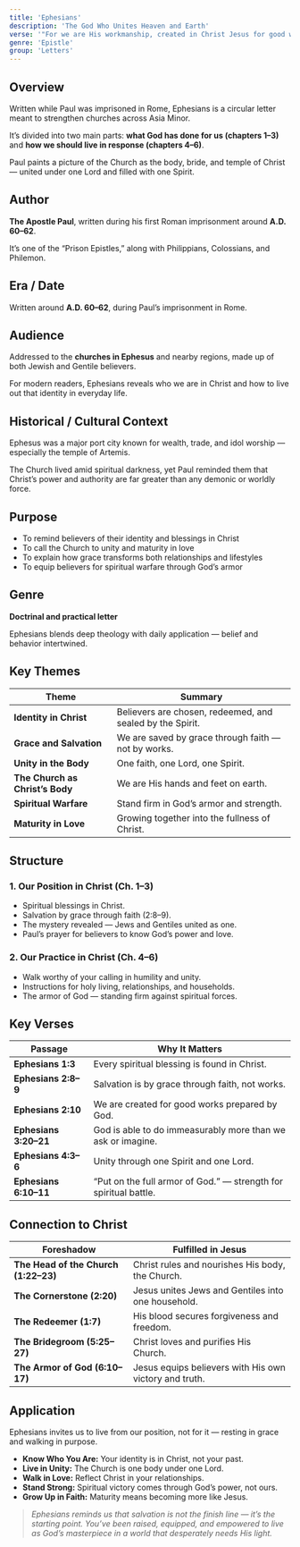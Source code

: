 ```yaml
---
title: 'Ephesians'
description: 'The God Who Unites Heaven and Earth'
verse: '"For we are His workmanship, created in Christ Jesus for good works." — Ephesians 2:10'
genre: 'Epistle'
group: 'Letters'
---
```


## Overview

Written while Paul was imprisoned in Rome, Ephesians is a circular letter meant to strengthen churches across Asia Minor.

It’s divided into two main parts: **what God has done for us (chapters 1–3)** and **how we should live in response (chapters 4–6)**.

Paul paints a picture of the Church as the body, bride, and temple of Christ — united under one Lord and filled with one Spirit.

## Author

**The Apostle Paul**, written during his first Roman imprisonment around **A.D. 60–62**.

It’s one of the “Prison Epistles,” along with Philippians, Colossians, and Philemon.

## Era / Date

Written around **A.D. 60–62**, during Paul’s imprisonment in Rome.

## Audience

Addressed to the **churches in Ephesus** and nearby regions, made up of both Jewish and Gentile believers.

For modern readers, Ephesians reveals who we are in Christ and how to live out that identity in everyday life.

## Historical / Cultural Context

Ephesus was a major port city known for wealth, trade, and idol worship — especially the temple of Artemis.

The Church lived amid spiritual darkness, yet Paul reminded them that Christ’s power and authority are far greater than any demonic or worldly force.

## Purpose
- To remind believers of their identity and blessings in Christ
- To call the Church to unity and maturity in love
- To explain how grace transforms both relationships and lifestyles
- To equip believers for spiritual warfare through God’s armor


## Genre

**Doctrinal and practical letter**

Ephesians blends deep theology with daily application — belief and behavior intertwined.

## Key Themes


| Theme | Summary |
|-------|----------|
| **Identity in Christ** | Believers are chosen, redeemed, and sealed by the Spirit. |
| **Grace and Salvation** | We are saved by grace through faith — not by works. |
| **Unity in the Body** | One faith, one Lord, one Spirit. |
| **The Church as Christ’s Body** | We are His hands and feet on earth. |
| **Spiritual Warfare** | Stand firm in God’s armor and strength. |
| **Maturity in Love** | Growing together into the fullness of Christ. |

## Structure


### 1. Our Position in Christ (Ch. 1–3)
- Spiritual blessings in Christ.
- Salvation by grace through faith (2:8–9).
- The mystery revealed — Jews and Gentiles united as one.
- Paul’s prayer for believers to know God’s power and love.


### 2. Our Practice in Christ (Ch. 4–6)
- Walk worthy of your calling in humility and unity.
- Instructions for holy living, relationships, and households.
- The armor of God — standing firm against spiritual forces.


## Key Verses


| Passage | Why It Matters |
|----------|----------------|
| **Ephesians 1:3** | Every spiritual blessing is found in Christ. |
| **Ephesians 2:8–9** | Salvation is by grace through faith, not works. |
| **Ephesians 2:10** | We are created for good works prepared by God. |
| **Ephesians 3:20–21** | God is able to do immeasurably more than we ask or imagine. |
| **Ephesians 4:3–6** | Unity through one Spirit and one Lord. |
| **Ephesians 6:10–11** | “Put on the full armor of God.” — strength for spiritual battle. |

## Connection to Christ


| Foreshadow | Fulfilled in Jesus |
|-------------|-------------------|
| **The Head of the Church (1:22–23)** | Christ rules and nourishes His body, the Church. |
| **The Cornerstone (2:20)** | Jesus unites Jews and Gentiles into one household. |
| **The Redeemer (1:7)** | His blood secures forgiveness and freedom. |
| **The Bridegroom (5:25–27)** | Christ loves and purifies His Church. |
| **The Armor of God (6:10–17)** | Jesus equips believers with His own victory and truth. |

## Application

Ephesians invites us to live from our position, not for it — resting in grace and walking in purpose.
- **Know Who You Are:** Your identity is in Christ, not your past.
- **Live in Unity:** The Church is one body under one Lord.
- **Walk in Love:** Reflect Christ in your relationships.
- **Stand Strong:** Spiritual victory comes through God’s power, not ours.
- **Grow Up in Faith:** Maturity means becoming more like Jesus.


> *Ephesians reminds us that salvation is not the finish line — it’s the starting point. You’ve been raised, equipped, and empowered to live as God’s masterpiece in a world that desperately needs His light.*
